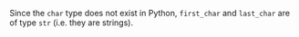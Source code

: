 Since the `char` type does not exist in Python, `first_char` and `last_char` are of type `str` (i.e. they are strings).